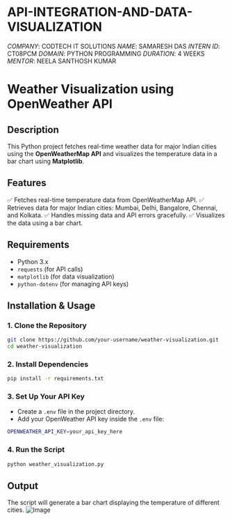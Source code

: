 # API-INTEGRATION-AND-DATA-VISUALIZATION
*COMPANY*: CODTECH IT SOLUTIONS
*NAME*: SAMARESH DAS
*INTERN ID*: CT08PCM
*DOMAIN*: PYTHON PROGRAMMING
*DURATION*: 4 WEEKS
*MENTOR*: NEELA SANTHOSH KUMAR
# Weather Visualization using OpenWeather API

## Description
This Python project fetches real-time weather data for major Indian cities using the **OpenWeatherMap API** and visualizes the temperature data in a bar chart using **Matplotlib**.

## Features
✅ Fetches real-time temperature data from OpenWeatherMap API.
✅ Retrieves data for major Indian cities: Mumbai, Delhi, Bangalore, Chennai, and Kolkata.
✅ Handles missing data and API errors gracefully.
✅ Visualizes the data using a bar chart.

## Requirements
- Python 3.x
- `requests` (for API calls)
- `matplotlib` (for data visualization)
- `python-dotenv` (for managing API keys)

## Installation & Usage

### 1. Clone the Repository
```bash
git clone https://github.com/your-username/weather-visualization.git
cd weather-visualization
```

### 2. Install Dependencies
```bash
pip install -r requirements.txt
```

### 3. Set Up Your API Key
- Create a `.env` file in the project directory.
- Add your OpenWeather API key inside the `.env` file:
```bash
OPENWEATHER_API_KEY=your_api_key_here
```

### 4. Run the Script
```bash
python weather_visualization.py
```

## Output
The script will generate a bar chart displaying the temperature of different cities.
![Image](https://github.com/user-attachments/assets/006070af-e175-4b19-b688-07e5a6990935)
